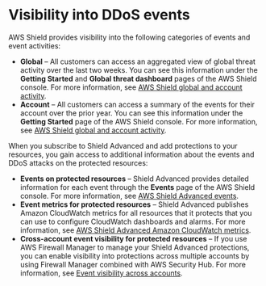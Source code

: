 # Visibility into DDoS events<a name="ddos-viewing-events"></a>

AWS Shield provides visibility into the following categories of events and event activities: 
+ **Global** – All customers can access an aggregated view of global threat activity over the last two weeks\. You can see this information under the **Getting Started** and **Global threat dashboard** pages of the AWS Shield console\. For more information, see [AWS Shield global and account activity](ddos-standard-event-visibility.md)\.
+ **Account** – All customers can access a summary of the events for their account over the prior year\. You can see this information under the **Getting Started** page of the AWS Shield console\. For more information, see [AWS Shield global and account activity](ddos-standard-event-visibility.md)\.

When you subscribe to Shield Advanced and add protections to your resources, you gain access to additional information about the events and DDoS attacks on the protected resources:
+ **Events on protected resources** – Shield Advanced provides detailed information for each event through the **Events** page of the AWS Shield console\. For more information, see [AWS Shield Advanced events](ddos-events.md)\.
+ **Event metrics for protected resources** – Shield Advanced publishes Amazon CloudWatch metrics for all resources that it protects that you can use to configure CloudWatch dashboards and alarms\. For more information, see [AWS Shield Advanced Amazon CloudWatch metrics](ddos-cloudwatch-metrics.md)\.
+ **Cross\-account event visibility for protected resources** – If you use AWS Firewall Manager to manage your Shield Advanced protections, you can enable visibility into protections across multiple accounts by using Firewall Manager combined with AWS Security Hub\. For more information, see [Event visibility across accounts](ddos-viewing-multiple-accounts.md)\.

